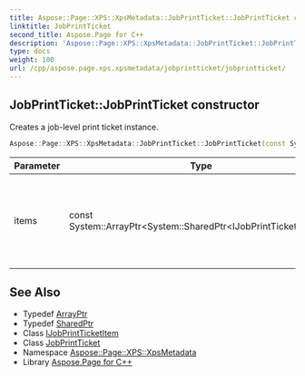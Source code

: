 ```yaml
---
title: Aspose::Page::XPS::XpsMetadata::JobPrintTicket::JobPrintTicket constructor
linktitle: JobPrintTicket
second_title: Aspose.Page for C++
description: 'Aspose::Page::XPS::XpsMetadata::JobPrintTicket::JobPrintTicket constructor. Creates a job-level print ticket instance in C++.'
type: docs
weight: 100
url: /cpp/aspose.page.xps.xpsmetadata/jobprintticket/jobprintticket/
---
```

## JobPrintTicket::JobPrintTicket constructor


Creates a job-level print ticket instance.

```cpp
Aspose::Page::XPS::XpsMetadata::JobPrintTicket::JobPrintTicket(const System::ArrayPtr<System::SharedPtr<IJobPrintTicketItem>> &items)
```


| Parameter | Type | Description |
| --- | --- | --- |
| items | const System::ArrayPtr\<System::SharedPtr\<IJobPrintTicketItem\>\>\& | An arbitrary array of [IJobPrintTicketItem](../../ijobprintticketitem/) instances. Each one can be a [Feature](../../feature/), a [ParameterInit](../../parameterinit/) or a [Property](../../property/) instance. |

## See Also

* Typedef [ArrayPtr](../../../system/arrayptr/)
* Typedef [SharedPtr](../../../system/sharedptr/)
* Class [IJobPrintTicketItem](../../ijobprintticketitem/)
* Class [JobPrintTicket](../)
* Namespace [Aspose::Page::XPS::XpsMetadata](../../)
* Library [Aspose.Page for C++](../../../)
